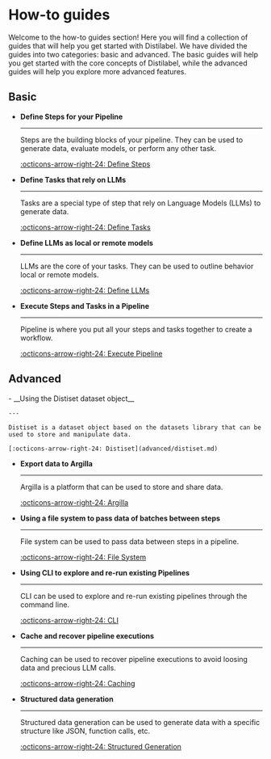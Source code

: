 # How-to guides

Welcome to the how-to guides section! Here you will find a collection of guides that will help you get started with Distilabel. We have divided the guides into two categories: basic and advanced. The basic guides will help you get started with the core concepts of Distilabel, while the advanced guides will help you explore more advanced features.

## Basic

<div class="grid cards" markdown>

-   __Define Steps for your Pipeline__

    ---

    Steps are the building blocks of your pipeline. They can be used to generate data, evaluate models, or perform any other task.

    [:octicons-arrow-right-24: Define Steps](basic/step/index.md)

-   __Define Tasks that rely on LLMs__

    ---

    Tasks are a special type of step that rely on Language Models (LLMs) to generate data.

    [:octicons-arrow-right-24: Define Tasks](basic/task/index.md)

-   __Define LLMs as local or remote models__

    ---

    LLMs are the core of your tasks. They can be used to outline behavior local or remote models.

    [:octicons-arrow-right-24: Define LLMs](basic/llm/index.md)

-   __Execute Steps and Tasks in a Pipeline__

    ---

    Pipeline is where you put all your steps and tasks together to create a workflow.

    [:octicons-arrow-right-24: Execute Pipeline](basic/pipeline/index.md)

</div>

## Advanced

<div class="grid cards" markdown>
-  __Using the Distiset dataset object__

    ---

    Distiset is a dataset object based on the datasets library that can be used to store and manipulate data.

    [:octicons-arrow-right-24: Distiset](advanced/distiset.md)

-  __Export data to Argilla__

    ---

    Argilla is a platform that can be used to store and share data.

    [:octicons-arrow-right-24: Argilla](advanced/argilla.md)

-  __Using a file system to pass data of batches between steps__

    ---

    File system can be used to pass data between steps in a pipeline.

    [:octicons-arrow-right-24: File System](advanced/fs_to_pass_data.md)

-  __Using CLI to explore and re-run existing Pipelines__

    ---

    CLI can be used to explore and re-run existing pipelines through the command line.

    [:octicons-arrow-right-24: CLI](advanced/cli/index.md)

-  __Cache and recover pipeline executions__

    ---

    Caching can be used to recover pipeline executions to avoid loosing data and precious LLM calls.

    [:octicons-arrow-right-24: Caching](advanced/caching.md)

-  __Structured data generation__

    ---

    Structured data generation can be used to generate data with a specific structure like JSON, function calls, etc.

    [:octicons-arrow-right-24: Structured Generation](advanced/structured_generation.md)

</div>